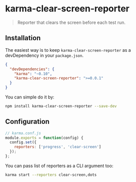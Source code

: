 # karma-clear-screen-reporter

> Reporter that clears the screen before each test run.

## Installation

The easiest way is to keep `karma-clear-screen-reporter` as a devDependency in your `package.json`.
```json
{
  "devDependencies": {
    "karma": "~0.10",
    "karma-clear-screen-reporter": ">=0.0.1"
  }
}
```

You can simple do it by:
```bash
npm install karma-clear-screen-reporter --save-dev
```

## Configuration
```js
// karma.conf.js
module.exports = function(config) {
  config.set({
    reporters: ['progress', 'clear-screen']
  });
};
```

You can pass list of reporters as a CLI argument too:
```bash
karma start --reporters clear-screen,dots
```
